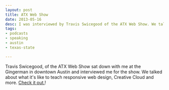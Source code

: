 ```yaml
---
layout: post
title: ATX Web Show
date: 2013-05-16
desc: I was interviewed by Travis Swicegood of the ATX Web Show. We talked about a lot of fun different things like what I'm teaching at Texas State.
tags:
- podcasts
- speaking
- austin
- texas-state

---
```

Travis Swicegood, of the ATX Web Show sat down with me at the Gingerman in downtown Austin and interviewed me for the show. We talked about what it's like to teach responsive web design, Creative Cloud and more. [Check it out.](http://atxwebshow.com/2013/05/16/64-with-sam-kapila/)!



